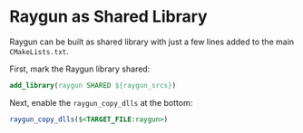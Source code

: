 # Raygun as Shared Library

Raygun can be built as shared library with just a few lines added to the main `CMakeLists.txt`.

First, mark the Raygun library shared:

```cmake
add_library(raygun SHARED ${raygun_srcs})
```

Next, enable the `raygun_copy_dlls` at the bottom:

```cmake
raygun_copy_dlls($<TARGET_FILE:raygun>)
```
